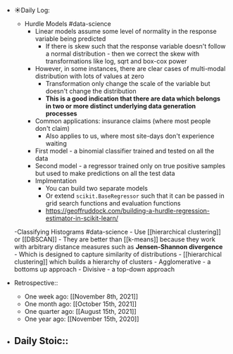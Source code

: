 - ☀️Daily Log:
    - Hurdle Models #data-science 
        -  Linear models assume some level of normality in the response variable being predicted
            - If there is skew such that the response variable doesn't follow a normal distribution - then we correct the skew with transformations like log, sqrt and box-cox power
        - However, in some instances, there are clear cases of multi-modal distribution with lots of values at zero
            - Transformation only change the scale of the variable but doesn't change the distribution
            - __This is a good indication that there are data which belongs in two or more distinct underlying data generation processes__
        - Common applications: insurance claims (where most people don't claim)
            - Also applies to us, where most site-days don't experience waiting
        - First model - a binomial classifier trained and tested on all the data
        - Second model - a regressor trained only on true positive samples but used to make predictions on all the test data
        - Implmentation
            - You can build two separate models
            - Or extend `scikit.BaseRegressor` such that it can be passed in grid search functions and evaluation functions
            - https://geoffruddock.com/building-a-hurdle-regression-estimator-in-scikit-learn/

    -Classifying Histograms #data-science 
        - Use [[hierarchical clustering]] or [[DBSCAN]]
            - They are better than [[k-means]] because they work with arbitrary distance measures such as **Jensen-Shannon divergence**
            - Which is designed to capture similarity of distributions
        - [[hierarchical clustering]] which builds a hierarchy of clusters
            - Agglomerative - a bottoms up approach
            - Divisive - a top-down approach
- Retrospective::
    - One week ago: [[November 8th, 2021]]
    - One month ago: [[October 15th, 2021]]
    - One quarter ago: [[August 15th, 2021]]
    - One year ago: [[November 15th, 2020]]
- Daily Stoic::
    -
